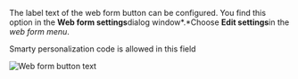 The label text of the web form button can be configured. You find this
option in the **Web form settings**dialog window*.*Choose **Edit
settings**in the *web form menu*.

Smarty personalization code is allowed in this field

![Web form button text](buttontext.png)
